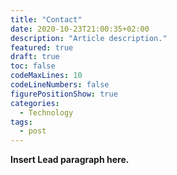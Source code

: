 ```yaml
---
title: "Contact"
date: 2020-10-23T21:00:35+02:00
description: "Article description."
featured: true 
draft: true
toc: false
codeMaxLines: 10
codeLineNumbers: false
figurePositionShow: true
categories:
  - Technology
tags:
  - post
---
```


**Insert Lead paragraph here.**